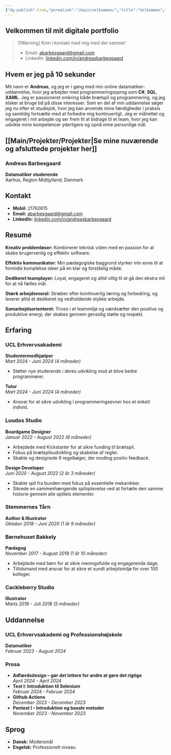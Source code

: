 ```yaml
---
{"dg-publish":true,"permalink":"/main/velkommen/","title":"Velkommen","tags":["gardenEntry"],"created":"2024-08-09T10:03:46.047+02:00"}
---
```



## Velkommen til mit digitale portfolio

> [!Warning] Kom i kontakt med mig med det samme!
>
> - Email: [abarbesgaard@gmail.com](mailto:abarbesgaard@gmail.com)
> - LinkedIn: [linkedin.com/in/andreasbarbesgaard](https://www.linkedin.com/in/andreasbarbesgaard)

## Hvem er jeg på 10 sekunder

Mit navn er **Andreas**, og jeg er i gang med min online datamatiker-uddannelse,
hvor jeg arbejder med programmeringssprog som **C#**, **SQL**, **XAML**.
Jeg er passioneret omkring både brætspil og programmering, og jeg elsker at
bruge tid på disse interesser. Som en del af min uddannelse søger jeg nu efter
et _studiejob_, hvor jeg kan anvende mine færdigheder i praksis og samtidig
fortsætte med at forbedre mig kontinuerligt. Jeg er målrettet og engageret i
mit arbejde og ser frem til at bidrage til et team, hvor jeg kan udvikle mine
kompetencer yderligere og opnå mine personlige mål.

## [[Main/Projekter/Projekter\|Se mine nuværende og afsluttede projekter her]]

### Andreas Barbesgaard

**Datamatiker studerende**  
Aarhus, Region Midtjylland, Danmark

## Kontakt

- **Mobil:** 21762615
- **Email:** [abarbesgaard@gmail.com](mailto:abarbesgaard@gmail.com)
- **LinkedIn:** [linkedin.com/in/andreasbarbesgaard](https://www.linkedin.com/in/andreasbarbesgaard)

## Resumé

**Kreativ problemløser:** Kombinerer teknisk viden med en passion for at skabe
brugervenlig og effektiv software.

**Effektiv kommunikator:** Min pædagogiske baggrund styrker min evne til at formidle
komplekse ideer på en klar og forståelig måde.

**Dedikeret teamplayer:** Loyal, engageret og altid villig til at gå den ekstra
mil for at nå fælles mål.

**Stærk arbejdsmoral:** Stræber efter kontinuerlig læring og forbedring, og leverer
altid et dedikeret og vedholdende stykke arbejde.

**Samarbejdsorienteret:** Trives i et teammiljø og værdsætter den positive og produktive
energi, der skabes gennem gensidig støtte og respekt.

## Erfaring

### UCL Erhvervsakademi

**Studentermedhjælper**  
_Mart 2024 - Juni 2024 (4 måneder)_

- Støtter nye studerende i deres udvikling mod at blive bedre programmører.

**Tutor**  
_Mart 2024 - Juni 2024 (4 måneder)_

- Ansvar for at sikre udvikling i programmeringsevner hos et enkelt individ.

### Luudos Studio

**Boardgame Designer**  
_Januar 2022 - August 2022 (8 måneder)_

- Arbejdede med Kickstarter for at sikre funding til brætspil.
- Fokus på brætspilsudvikling og skabelse af regler.
- Skabte og designede 9 regelbøger, der modtog positiv feedback.

**Design Developer**  
_Juni 2020 - August 2022 (2 år 3 måneder)_

- Skabte spil fra bunden med fokus på essentielle mekanikker.
- Sikrede en sammenhængende spiloplevelse ved at fortælle den samme historie
  gennem alle spillets elementer.

### Stemmernes Tårn

**Author & Illustrator**  
_Oktober 2018 - Juni 2020 (1 år 9 måneder)_

### Børnehuset Bakkely

**Pædagog**  
_November 2017 - August 2019 (1 år 10 måneder)_

- Arbejdede med børn for at sikre meningsfulde og engagerende dage.
- Tillidsmand med ansvar for at sikre et sundt arbejdsmiljø for over 100 kolleger.

### Cackleberry Studio

**Illustrator**  
_Marts 2018 - Juli 2018 (5 måneder)_

## Uddannelse

### UCL Erhvervsakademi og Professionshøjskole

**Datamatiker**  
_Februar 2023 - August 2024_

### Prosa

- **Adfærdsdesign – gør det lettere for andre at gøre det rigtige**  
  _April 2024 - April 2024_
- **Test I: Introduktion til Selenium**  
  _Februar 2024 - Februar 2024_
- **Github Actions**  
  _December 2023 - December 2023_
- **Pentest I – Introduktion og basale metoder**  
  _November 2023 - November 2023_

## Sprog

- **Dansk:** Modersmål
- **Engelsk:** Professionelt niveau
